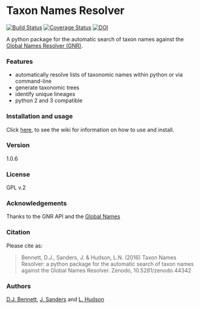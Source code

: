 # Taxon Names Resolver
[![Build Status](https://travis-ci.org/DomBennett/TaxonNamesResolver.svg)](https://travis-ci.org/DomBennett/TaxonNamesResolver)
[![Coverage Status](https://coveralls.io/repos/DomBennett/TaxonNamesResolver/badge.svg?branch=master)](https://coveralls.io/r/DomBennett/TaxonNamesResolver?branch=master)
[![DOI](https://zenodo.org/badge/doi/10.5281/zenodo.45342.svg)](http://dx.doi.org/10.5281/zenodo.45342)

A python package for the automatic search of taxon names against the
[Global Names Resolver (GNR)][gnr].

### Features

* automatically resolve lists of taxonomic names within python or via command-line
* generate taxonomic trees
* identify unique lineages
* python 2 and 3 compatible

### Installation and usage

Click [here][wiki], to see the wiki for information on how to use and install.

### Version

1.0.6

### License

GPL v.2

### Acknowledgements

Thanks to the GNR API and the [Global Names][gnr]

### Citation

Please cite as:
> Bennett, D.J., Sanders, J. & Hudson, L.N. (2016) Taxon Names Resolver: a python package for the automatic search of taxon names against the Global Names Resolver. Zenodo, 10.5281/zenodo.44342

### Authors

[D.J. Bennett][db], [J. Sanders][js] and [L. Hudson][lh]

<!-- References -->
[db]: https://github.com/DomBennett
[js]: https://github.com/tanaes
[lh]: https://github.com/quicklizard99
[wiki]: https://github.com/DomBennett/TaxonNamesResolver/wiki
[gnr]: http://www.globalnames.org/
